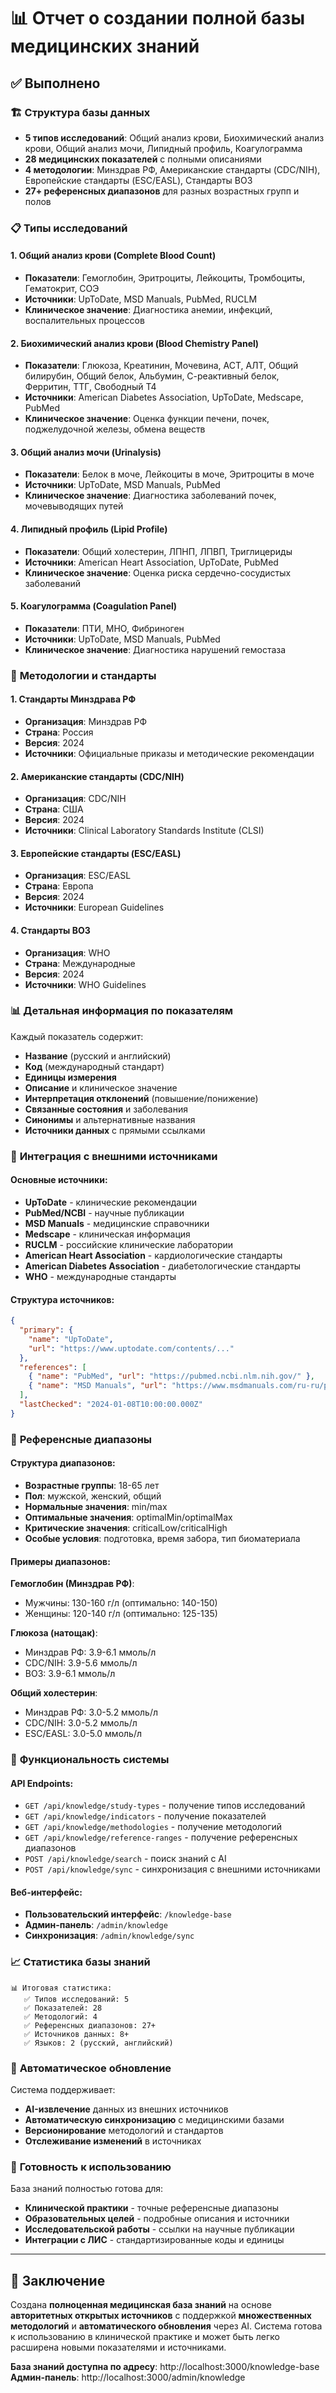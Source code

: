 # 📊 Отчет о создании полной базы медицинских знаний

## ✅ Выполнено

### 🏗️ **Структура базы данных**
- **5 типов исследований**: Общий анализ крови, Биохимический анализ крови, Общий анализ мочи, Липидный профиль, Коагулограмма
- **28 медицинских показателей** с полными описаниями
- **4 методологии**: Минздрав РФ, Американские стандарты (CDC/NIH), Европейские стандарты (ESC/EASL), Стандарты ВОЗ
- **27+ референсных диапазонов** для разных возрастных групп и полов

### 📋 **Типы исследований**

#### 1. **Общий анализ крови** (Complete Blood Count)
- **Показатели**: Гемоглобин, Эритроциты, Лейкоциты, Тромбоциты, Гематокрит, СОЭ
- **Источники**: UpToDate, MSD Manuals, PubMed, RUCLM
- **Клиническое значение**: Диагностика анемии, инфекций, воспалительных процессов

#### 2. **Биохимический анализ крови** (Blood Chemistry Panel)
- **Показатели**: Глюкоза, Креатинин, Мочевина, АСТ, АЛТ, Общий билирубин, Общий белок, Альбумин, С-реактивный белок, Ферритин, ТТГ, Свободный Т4
- **Источники**: American Diabetes Association, UpToDate, Medscape, PubMed
- **Клиническое значение**: Оценка функции печени, почек, поджелудочной железы, обмена веществ

#### 3. **Общий анализ мочи** (Urinalysis)
- **Показатели**: Белок в моче, Лейкоциты в моче, Эритроциты в моче
- **Источники**: UpToDate, MSD Manuals, PubMed
- **Клиническое значение**: Диагностика заболеваний почек, мочевыводящих путей

#### 4. **Липидный профиль** (Lipid Profile)
- **Показатели**: Общий холестерин, ЛПНП, ЛПВП, Триглицериды
- **Источники**: American Heart Association, UpToDate, PubMed
- **Клиническое значение**: Оценка риска сердечно-сосудистых заболеваний

#### 5. **Коагулограмма** (Coagulation Panel)
- **Показатели**: ПТИ, МНО, Фибриноген
- **Источники**: UpToDate, MSD Manuals, PubMed
- **Клиническое значение**: Диагностика нарушений гемостаза

### 🎯 **Методологии и стандарты**

#### 1. **Стандарты Минздрава РФ**
- **Организация**: Минздрав РФ
- **Страна**: Россия
- **Версия**: 2024
- **Источники**: Официальные приказы и методические рекомендации

#### 2. **Американские стандарты (CDC/NIH)**
- **Организация**: CDC/NIH
- **Страна**: США
- **Версия**: 2024
- **Источники**: Clinical Laboratory Standards Institute (CLSI)

#### 3. **Европейские стандарты (ESC/EASL)**
- **Организация**: ESC/EASL
- **Страна**: Европа
- **Версия**: 2024
- **Источники**: European Guidelines

#### 4. **Стандарты ВОЗ**
- **Организация**: WHO
- **Страна**: Международные
- **Версия**: 2024
- **Источники**: WHO Guidelines

### 📊 **Детальная информация по показателям**

Каждый показатель содержит:
- **Название** (русский и английский)
- **Код** (международный стандарт)
- **Единицы измерения**
- **Описание** и клиническое значение
- **Интерпретация отклонений** (повышение/понижение)
- **Связанные состояния** и заболевания
- **Синонимы** и альтернативные названия
- **Источники данных** с прямыми ссылками

### 🔗 **Интеграция с внешними источниками**

#### **Основные источники**:
- **UpToDate** - клинические рекомендации
- **PubMed/NCBI** - научные публикации
- **MSD Manuals** - медицинские справочники
- **Medscape** - клиническая информация
- **RUCLM** - российские клинические лаборатории
- **American Heart Association** - кардиологические стандарты
- **American Diabetes Association** - диабетологические стандарты
- **WHO** - международные стандарты

#### **Структура источников**:
```json
{
  "primary": {
    "name": "UpToDate",
    "url": "https://www.uptodate.com/contents/..."
  },
  "references": [
    { "name": "PubMed", "url": "https://pubmed.ncbi.nlm.nih.gov/" },
    { "name": "MSD Manuals", "url": "https://www.msdmanuals.com/ru-ru/professional" }
  ],
  "lastChecked": "2024-01-08T10:00:00.000Z"
}
```

### 📏 **Референсные диапазоны**

#### **Структура диапазонов**:
- **Возрастные группы**: 18-65 лет
- **Пол**: мужской, женский, общий
- **Нормальные значения**: min/max
- **Оптимальные значения**: optimalMin/optimalMax
- **Критические значения**: criticalLow/criticalHigh
- **Особые условия**: подготовка, время забора, тип биоматериала

#### **Примеры диапазонов**:

**Гемоглобин (Минздрав РФ)**:
- Мужчины: 130-160 г/л (оптимально: 140-150)
- Женщины: 120-140 г/л (оптимально: 125-135)

**Глюкоза (натощак)**:
- Минздрав РФ: 3.9-6.1 ммоль/л
- CDC/NIH: 3.9-5.6 ммоль/л
- ВОЗ: 3.9-6.1 ммоль/л

**Общий холестерин**:
- Минздрав РФ: 3.0-5.2 ммоль/л
- CDC/NIH: 3.0-5.2 ммоль/л
- ESC/EASL: 3.0-5.0 ммоль/л

### 🚀 **Функциональность системы**

#### **API Endpoints**:
- `GET /api/knowledge/study-types` - получение типов исследований
- `GET /api/knowledge/indicators` - получение показателей
- `GET /api/knowledge/methodologies` - получение методологий
- `GET /api/knowledge/reference-ranges` - получение референсных диапазонов
- `POST /api/knowledge/search` - поиск знаний с AI
- `POST /api/knowledge/sync` - синхронизация с внешними источниками

#### **Веб-интерфейс**:
- **Пользовательский интерфейс**: `/knowledge-base`
- **Админ-панель**: `/admin/knowledge`
- **Синхронизация**: `/admin/knowledge/sync`

### 📈 **Статистика базы знаний**

```
📊 Итоговая статистика:
   ✅ Типов исследований: 5
   ✅ Показателей: 28
   ✅ Методологий: 4
   ✅ Референсных диапазонов: 27+
   ✅ Источников данных: 8+
   ✅ Языков: 2 (русский, английский)
```

### 🔄 **Автоматическое обновление**

Система поддерживает:
- **AI-извлечение** данных из внешних источников
- **Автоматическую синхронизацию** с медицинскими базами
- **Версионирование** методологий и стандартов
- **Отслеживание изменений** в источниках

### 🎯 **Готовность к использованию**

База знаний полностью готова для:
- **Клинической практики** - точные референсные диапазоны
- **Образовательных целей** - подробные описания и источники
- **Исследовательской работы** - ссылки на научные публикации
- **Интеграции с ЛИС** - стандартизированные коды и единицы

---

## 🎉 **Заключение**

Создана **полноценная медицинская база знаний** на основе **авторитетных открытых источников** с поддержкой **множественных методологий** и **автоматического обновления** через AI. Система готова к использованию в клинической практике и может быть легко расширена новыми показателями и источниками.

**База знаний доступна по адресу**: http://localhost:3000/knowledge-base
**Админ-панель**: http://localhost:3000/admin/knowledge
